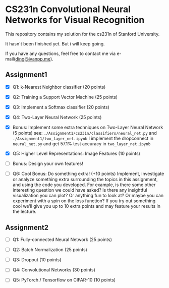 # CS231n Convolutional Neural Networks for Visual Recognition

This repository contains my solution for the cs231n of Stanford University.

It hasn't been finished yet. But i will keep going.

If you have any questions, feel free to contact me via e-mail(ding@ivanpp.me).

## Assignment1

- [x] Q1: k-Nearest Neighbor classifier (20 points)

- [x] Q2: Training a Support Vector Machine (25 points)

- [x] Q3: Implement a Softmax classifier (20 points)

- [x] Q4: Two-Layer Neural Network (25 points)

- [x] Bonus: Implement some extra techniques on Two-Layer Neural Network (5 points)
      see: `./Assignment1/cs231n/classifiers/neural_net.py` and  `./Assignment1/two_layer_net.ipynb`
      I implement the dropconnect in `neural_net.py` and get 57.1% test accuracy in `two_layer_net.ipynb`

- [x] Q5: Higher Level Representations: Image Features (10 points)

- [ ] Bonus: Design your own features!

- [ ] Q6: Cool Bonus: Do something extra! (+10 points)
      Implement, investigate or analyze something extra surrounding the topics in this assignment, and using the code you developed. For example, is there some other interesting question we could have asked? Is there any insightful visualization you can plot? Or anything fun to look at? Or maybe you can experiment with a spin on the loss function? If you try out something cool we’ll give you up to 10 extra points and may feature your results in the lecture.

## Assignment2

- [ ] Q1: Fully-connected Neural Network (25 points)
- [ ] Q2: Batch Normalization (25 points)
- [ ] Q3: Dropout (10 points)
- [ ] Q4: Convolutional Networks (30 points)
- [ ] Q5: PyTorch / Tensorflow on CIFAR-10 (10 points)​



